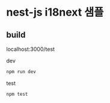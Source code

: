 # nest-js i18next 샘플

## build

localhost:3000/test

dev

``` bash
npm run dev
```

test

``` bash
npm test
```
